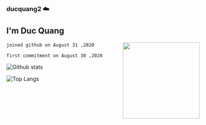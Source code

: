 ### ducquang2 ☁️

<h2>I'm Duc Quang</h2>

<img align='right' src='https://i.gifer.com/XOsX.gif' width='200"'>

```
joined github on August 31 ,2020

first commitment on August 30 ,2020
```

![Github stats](https://github-readme-stats.vercel.app/api?username=ducquang2&show_icons=true&theme=merko)


![Top Langs](https://github-readme-stats.vercel.app/api/top-langs/?username=ducquang2&layout=compact)
